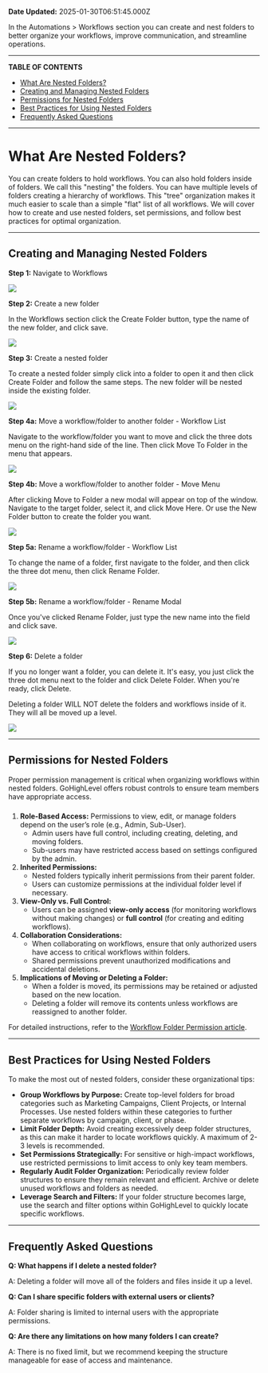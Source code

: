 **Date Updated:** 2025-01-30T06:51:45.000Z

In the Automations > Workflows section you can create and nest folders to better organize your workflows, improve communication, and streamline operations.

---

**TABLE OF CONTENTS**

* [What Are Nested Folders?](#What-Are-Nested-Folders?)
* [Creating and Managing Nested Folders](#Creating-and-Managing-Nested-Folders)
* [Permissions for Nested Folders](#Permissions-for-Nested-Folders)
* [Best Practices for Using Nested Folders](#Best-Practices-for-Using-Nested-Folders)
* [Frequently Asked Questions](#Frequently-Asked-Questions)

---

# **What Are Nested Folders?**

  
You can create folders to hold workflows. You can also hold folders inside of folders. We call this "nesting" the folders. You can have multiple levels of folders creating a hierarchy of workflows. This "tree" organization makes it much easier to scale than a simple "flat" list of all workflows. We will cover how to create and use nested folders, set permissions, and follow best practices for optimal organization.

---

## **Creating and Managing Nested Folders**

  
**Step 1:** Navigate to Workflows

  
![](https://s3.amazonaws.com/cdn.freshdesk.com/data/helpdesk/attachments/production/155040685369/original/igKWm6muIo6K5bAzMOzFVq-Cr8ls5ePgCA.png?1738197640)
  
  
**Step 2:** Create a new folder

In the Workflows section click the Create Folder button, type the name of the new folder, and click save.

  
![](https://s3.amazonaws.com/cdn.freshdesk.com/data/helpdesk/attachments/production/155040685387/original/tB4LV08hSDUO_EhM4YQHaxXVaE_OtQ1QuQ.png?1738197774)
  
  
**Step 3:** Create a nested folder

To create a nested folder simply click into a folder to open it and then click Create Folder and follow the same steps. The new folder will be nested inside the existing folder.

  
**![](https://s3.amazonaws.com/cdn.freshdesk.com/data/helpdesk/attachments/production/155040685411/original/_1zresCB1kBURk1xC8liwq12zde7-28Ssw.png?1738197908)**  

  
**Step 4a:** Move a workflow/folder to another folder - Workflow List

Navigate to the workflow/folder you want to move and click the three dots menu on the right-hand side of the line. Then click Move To Folder in the menu that appears.

  
![](https://s3.amazonaws.com/cdn.freshdesk.com/data/helpdesk/attachments/production/155040685443/original/XDdAegIGgj0OFCIar9latzn032OImw-Hxg.png?1738198040)
  
  
**Step 4b:** Move a workflow/folder to another folder - Move Menu

After clicking Move to Folder a new modal will appear on top of the window. Navigate to the target folder, select it, and click Move Here. Or use the New Folder button to create the folder you want.

  
![](https://s3.amazonaws.com/cdn.freshdesk.com/data/helpdesk/attachments/production/155040685498/original/kVMQmsPqh0bqfiwcVzSMW_POAA-Q3hWFig.png?1738198200)  

  
**Step 5a:** Rename a workflow/folder - Workflow List

To change the name of a folder, first navigate to the folder, and then click the three dot menu, then click Rename Folder.

  
![](https://s3.amazonaws.com/cdn.freshdesk.com/data/helpdesk/attachments/production/155040685528/original/a8MnAeI9hP5cYpOozHLF_awZMrTVypiwaA.png?1738198363)
  
  
**Step 5b:** Rename a workflow/folder - Rename Modal

Once you've clicked Rename Folder, just type the new name into the field and click save.

  
![](https://s3.amazonaws.com/cdn.freshdesk.com/data/helpdesk/attachments/production/155040685558/original/YeDE-ebZFiReIFZVTsacs9FGYsFK0lZIAw.png?1738198503)
  
  
**Step 6:** Delete a folder

If you no longer want a folder, you can delete it. It's easy, you just click the three dot menu next to the folder and click Delete Folder. When you're ready, click Delete.

  
Deleting a folder WILL NOT delete the folders and workflows inside of it. They will all be moved up a level.
  
  
![](https://s3.amazonaws.com/cdn.freshdesk.com/data/helpdesk/attachments/production/155040685618/original/BwT_ygUpbN3ApInsI-ewubEVlMtyxLXczw.png?1738198863)

---

## **Permissions for Nested Folders**

  
Proper permission management is critical when organizing workflows within nested folders. GoHighLevel offers robust controls to ensure team members have appropriate access.

###   

1. **Role-Based Access:** Permissions to view, edit, or manage folders depend on the user’s role (e.g., Admin, Sub-User).  
   * Admin users have full control, including creating, deleting, and moving folders.  
   * Sub-users may have restricted access based on settings configured by the admin.
2. **Inherited Permissions:**  
   * Nested folders typically inherit permissions from their parent folder.  
   * Users can customize permissions at the individual folder level if necessary.
3. **View-Only vs. Full Control:**  
   * Users can be assigned **view-only access** (for monitoring workflows without making changes) or **full control** (for creating and editing workflows).
4. **Collaboration Considerations:**  
   * When collaborating on workflows, ensure that only authorized users have access to critical workflows within folders.  
   * Shared permissions prevent unauthorized modifications and accidental deletions.
5. **Implications of Moving or Deleting a Folder:**  
   * When a folder is moved, its permissions may be retained or adjusted based on the new location.  
   * Deleting a folder will remove its contents unless workflows are reassigned to another folder.

  
For detailed instructions, refer to the [Workflow Folder Permission article](https://help.gohighlevel.com/en/support/solutions/articles/48001219648).

---

## **Best Practices for Using Nested Folders**

  
To make the most out of nested folders, consider these organizational tips:

  
* **Group Workflows by Purpose:** Create top-level folders for broad categories such as Marketing Campaigns, Client Projects, or Internal Processes. Use nested folders within these categories to further separate workflows by campaign, client, or phase.
* **Limit Folder Depth:** Avoid creating excessively deep folder structures, as this can make it harder to locate workflows quickly. A maximum of 2-3 levels is recommended.
* **Set Permissions Strategically:** For sensitive or high-impact workflows, use restricted permissions to limit access to only key team members.
* **Regularly Audit Folder Organization:** Periodically review folder structures to ensure they remain relevant and efficient. Archive or delete unused workflows and folders as needed.
* **Leverage Search and Filters:** If your folder structure becomes large, use the search and filter options within GoHighLevel to quickly locate specific workflows.

---

## **Frequently Asked Questions**

  
**Q: What happens if I delete a nested folder?**

A: Deleting a folder will move all of the folders and files inside it up a level.

  
**Q: Can I share specific folders with external users or clients?**

A: Folder sharing is limited to internal users with the appropriate permissions.

  
**Q: Are there any limitations on how many folders I can create?**

A: There is no fixed limit, but we recommend keeping the structure manageable for ease of access and maintenance.

##   

####   
  
  
####   

  